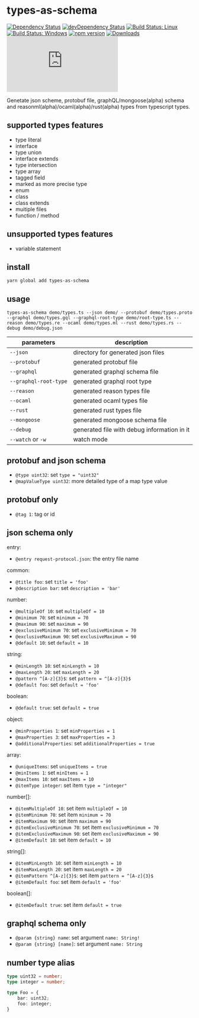 # types-as-schema

[![Dependency Status](https://david-dm.org/plantain-00/types-as-schema.svg)](https://david-dm.org/plantain-00/types-as-schema)
[![devDependency Status](https://david-dm.org/plantain-00/types-as-schema/dev-status.svg)](https://david-dm.org/plantain-00/types-as-schema#info=devDependencies)
[![Build Status: Linux](https://travis-ci.org/plantain-00/types-as-schema.svg?branch=master)](https://travis-ci.org/plantain-00/types-as-schema)
[![Build Status: Windows](https://ci.appveyor.com/api/projects/status/github/plantain-00/types-as-schema?branch=master&svg=true)](https://ci.appveyor.com/project/plantain-00/types-as-schema/branch/master)
[![npm version](https://badge.fury.io/js/types-as-schema.svg)](https://badge.fury.io/js/types-as-schema)
[![Downloads](https://img.shields.io/npm/dm/types-as-schema.svg)](https://www.npmjs.com/package/types-as-schema)
[![type-coverage](https://img.shields.io/badge/dynamic/json.svg?label=type-coverage&prefix=%E2%89%A5&suffix=%&query=$.typeCoverage.atLeast&uri=https%3A%2F%2Fraw.githubusercontent.com%2Fplantain-00%2Ftypes-as-schema%2Fmaster%2Fpackage.json)](https://github.com/plantain-00/types-as-schema)

Genetate json scheme, protobuf file, graphQL/mongoose(alpha) schema and reasonml(alpha)/ocaml(alpha)/rust(alpha) types from typescript types.

## supported types features

+ type literal
+ interface
+ type union
+ interface extends
+ type intersection
+ type array
+ tagged field
+ marked as more precise type
+ enum
+ class
+ class extends
+ muitiple files
+ function / method

## unsupported types features

+ variable statement

## install

`yarn global add types-as-schema`

## usage

`types-as-schema demo/types.ts --json demo/ --protobuf demo/types.proto --graphql demo/types.gql --graphql-root-type demo/root-type.ts --reason demo/types.re --ocaml demo/types.ml --rust demo/types.rs --debug demo/debug.json`

parameters | description
--- | ---
`--json` | directory for generated json files
`--protobuf` | generated protobuf file
`--graphql` | generated graphql schema file
`--graphql-root-type` | generated graphql root type
`--reason` | generated reason types file
`--ocaml` | generated ocaml types file
`--rust` | generated rust types file
`--mongoose` | generated mongoose schema file
`--debug` | generated file with debug information in it
`--watch` or `-w` | watch mode

## protobuf and json schema

+ `@type uint32`: set `type = "uint32"`
+ `@mapValueType uint32`: more detailed type of a map type value

## protobuf only

+ `@tag 1`: tag or id

## json schema only

entry:

+ `@entry request-protocol.json`: the entry file name

common:

+ `@title foo`: set `title = 'foo'`
+ `@description bar`: set `description = 'bar'`

number:

+ `@multipleOf 10`: set `multipleOf = 10`
+ `@minimum 70`: set `minimum = 70`
+ `@maximum 90`: set `maximum = 90`
+ `@exclusiveMinimum 70`: set `exclusiveMinimum = 70`
+ `@exclusiveMaximum 90`: set `exclusiveMaximum = 90`
+ `@default 10`: set `default = 10`

string:

+ `@minLength 10`: set `minLength = 10`
+ `@maxLength 20`: set `maxLength = 20`
+ `@pattern ^[A-z]{3}$`: set `pattern = ^[A-z]{3}$`
+ `@default foo`: set `default = 'foo'`

boolean:

+ `@default true`: set `default = true`

object:

+ `@minProperties 1`: set `minProperties = 1`
+ `@maxProperties 3`: set `maxProperties = 3`
+ `@additionalProperties`: set `additionalProperties = true`

array:

+ `@uniqueItems`: set `uniqueItems = true`
+ `@minItems 1`: set `minItems = 1`
+ `@maxItems 10`: set `maxItems = 10`
+ `@itemType integer`: set item `type = "integer"`

number[]:

+ `@itemMultipleOf 10`: set item `multipleOf = 10`
+ `@itemMinimum 70`: set item `minimum = 70`
+ `@itemMaximum 90`: set item `maximum = 90`
+ `@itemExclusiveMinimum 70`: set item `exclusiveMinimum = 70`
+ `@itemExclusiveMaximum 90`: set item `exclusiveMaximum = 90`
+ `@itemDefault 10`: set item `default = 10`

string[]:

+ `@itemMinLength 10`: set item `minLength = 10`
+ `@itemMaxLength 20`: set item `maxLength = 20`
+ `@itemPattern ^[A-z]{3}$`: set item `pattern = ^[A-z]{3}$`
+ `@itemDefault foo`: set item `default = 'foo'`

boolean[]:

+ `@itemDefault true`: set item `default = true`

## graphql schema only

+ `@param {string} name`: set argument `name: String!`
+ `@param {string} [name]`: set argument `name: String`

## number type alias

```ts
type uint32 = number;
type integer = number;

type Foo = {
    bar: uint32;
    foo: integer;
}
```

